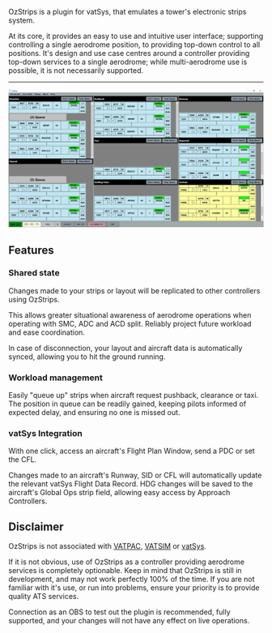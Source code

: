 OzStrips is a plugin for vatSys, that emulates a tower's electronic strips system.

At its core, it provides an easy to use and intuitive user interface; supporting controlling a single aerodrome position, to providing top-down control to all positions.
It's design and use case centres around a controller providing top-down services to a single aerodrome; while multi-aerodrome use is possible, it is not necessarily supported.

---
![Example Usage](images/fullwindow.png)

## Features
### Shared state
Changes made to your strips or layout will be replicated to other controllers using OzStrips. 

This allows greater situational awareness of aerodrome operations when operating with SMC, ADC and ACD split. Reliably project future workload and ease coordination.

In case of disconnection, your layout and aircraft data is automatically synced, allowing you to hit the ground running.
### Workload management
Easily "queue up" strips when aircraft request pushback, clearance or taxi. The position in queue can be readily gained, keeping pilots informed of expected delay, and ensuring no one is missed out.

### vatSys Integration
With one click, access an aircraft's Flight Plan Window, send a PDC or set the CFL.

Changes made to an aircraft's Runway, SID or CFL will automatically update the relevant vatSys Flight Data Record. HDG changes will be saved to the aircraft's Global Ops strip field, allowing easy access by Approach Controllers.

## Disclaimer
OzStrips is not associated with [VATPAC](https://vatpac.org/), [VATSIM](https://vatsim.net/) or [vatSys](https://virtualairtrafficsystem.com/).

If it is not obvious, use of OzStrips as a controller providing aerodrome services is completely optionable. Keep in mind that OzStrips is still in development, and may not work perfectly 100% of the time.
If you are not familiar with it's use, or run into problems, ensure your priority is to provide quality ATS services. 

Connection as an OBS to test out the plugin is recommended, fully supported, and your changes will not have any effect on live operations.
